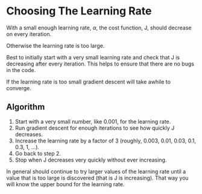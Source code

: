 # Choosing The Learning Rate

With a small enough learning rate, $\alpha$, the cost function, J, should decrease on every iteration.

Otherwise the learning rate is too large.

Best to initially start with a very small learning rate and check that J is decreasing after every iteration. This helps to ensure that there are no bugs in the code.

If the learning rate is too small gradient descent will take awhile to converge.

## Algorithm

1. Start with a very small number, like 0.001, for the learning rate.
2. Run gradient descent for enough iterations to see how quickly J decreases.
3. Increase the learning rate by a factor of 3 (roughly, 0.003, 0.01, 0.03, 0.1, 0.3, 1, ...).
4. Go back to step 2.
5. Stop when J decreases very quickly without ever increasing.

In general should continue to try larger values of the learning rate until a value that is too large is discovered (that is J is increasing). That way you will know the upper bound for the learning rate.
